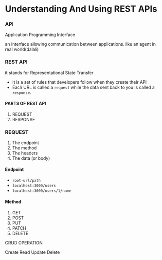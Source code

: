 # Understanding And Using REST APIs

### API 
Application Programming Interface

an interface allowing communication between applications. like an agent in real world(dalali)



### REST API
it stands for Representational State Transfer
 -  It is a set of rules that developers follow when they create their API
 - Each URL is called a `request` while the data sent back to you is called a `response`.


#### PARTS OF REST API
1. REQUEST
2. RESPONSE


### REQUEST
1.  The endpoint
2.  The method
3.  The headers
4.  The data (or body)

#### Endpoint
- `root-url/path`
- `localhost:3000/users`
- `localhost:3000/users/1/name`


#### Method
1. GET
2. POST
3. PUT
4. PATCH
5. DELETE


CRUD OPERATION

Create
Read
Update
Delete



